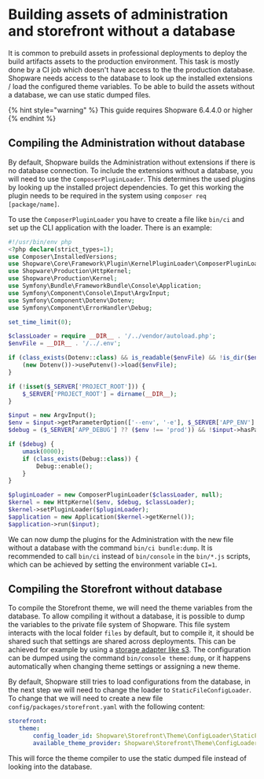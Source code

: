 # Building assets of administration and storefront without a database

It is common to prebuild assets in professional deployments to deploy the build artifacts assets to the production environment. This task is mostly done by a CI job which doesn't have access to the the production database. Shopware needs access to the database to look up the installed extensions / load the configured theme variables. To be able to build the assets without a database, we can use static dumped files.

{% hint style="warning" %}
This guide requires Shopware 6.4.4.0 or higher 
{% endhint %}

## Compiling the Administration without database

By default, Shopware builds the Administration without extensions if there is no database connection. To include the extensions without a database, you will need to use the `ComposerPluginLoader`. This determines the used plugins by looking up the installed project dependencies. To get this working the plugin needs to be required in the system using `composer req [package/name]`.

 To use the `ComposerPluginLoader` you have to create a file like `bin/ci` and set up the CLI application with the loader. There is an example:

```php
#!/usr/bin/env php
<?php declare(strict_types=1);
use Composer\InstalledVersions;
use Shopware\Core\Framework\Plugin\KernelPluginLoader\ComposerPluginLoader;
use Shopware\Production\HttpKernel;
use Shopware\Production\Kernel;
use Symfony\Bundle\FrameworkBundle\Console\Application;
use Symfony\Component\Console\Input\ArgvInput;
use Symfony\Component\Dotenv\Dotenv;
use Symfony\Component\ErrorHandler\Debug;

set_time_limit(0);

$classLoader = require __DIR__ . '/../vendor/autoload.php';
$envFile = __DIR__ . '/../.env';

if (class_exists(Dotenv::class) && is_readable($envFile) && !is_dir($envFile)) {
    (new Dotenv())->usePutenv()->load($envFile);
}

if (!isset($_SERVER['PROJECT_ROOT'])) {
    $_SERVER['PROJECT_ROOT'] = dirname(__DIR__);
}

$input = new ArgvInput();
$env = $input->getParameterOption(['--env', '-e'], $_SERVER['APP_ENV'] ?? 'prod', true);
$debug = ($_SERVER['APP_DEBUG'] ?? ($env !== 'prod')) && !$input->hasParameterOption('--no-debug', true);

if ($debug) {
    umask(0000);
    if (class_exists(Debug::class)) {
        Debug::enable();
    }
}

$pluginLoader = new ComposerPluginLoader($classLoader, null);
$kernel = new HttpKernel($env, $debug, $classLoader);
$kernel->setPluginLoader($pluginLoader);
$application = new Application($kernel->getKernel());
$application->run($input);
```

We can now dump the plugins for the Administration with the new file without a database with the command `bin/ci bundle:dump`. It is recommended to call `bin/ci` instead of `bin/console` in the `bin/*.js` scripts, which can be achieved by setting the environment variable `CI=1`.

## Compiling the Storefront without database

To compile the Storefront theme, we will need the theme variables from the database. To allow compiling it without a database, it is possible to dump the variables to the private file system of Shopware. This file system interacts with the local folder `files` by default, but to compile it, it should be shared such that settings are shared across deployments. This can be achieved for example by using a [storage adapter like s3](SHOPWARE/docs/guides/hosting/infrastructure/filesystem.md). The configuration can be dumped using the command `bin/console theme:dump`, or it happens automatically when changing theme settings or assigning a new theme.

By default, Shopware still tries to load configurations from the database, in the next step we will need to change the loader to `StaticFileConfigLoader`. To change that we will need to create a new file `config/packages/storefront.yaml` with the following content:

 ```yaml
storefront:
    theme:
        config_loader_id: Shopware\Storefront\Theme\ConfigLoader\StaticFileConfigLoader
        available_theme_provider: Shopware\Storefront\Theme\ConfigLoader\StaticFileAvailableThemeProvider
 ```

 This will force the theme compiler to use the static dumped file instead of looking into the database.
